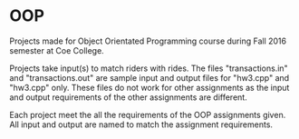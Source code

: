 # OOP
Projects made for Object Orientated Programming course during Fall 2016 semester at Coe College.

Projects take input(s) to match riders with rides.
The files "transactions.in" and "transactions.out" are sample input and output files for "hw3.cpp" and "hw3.cpp" only.  These files do not work for other assignments as the input and output requirements of the other assignments are different.

Each project meet the all the requirements of the OOP assignments given.
All input and output are named to match the assignment requirements.

